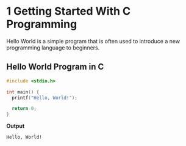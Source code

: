 # 1 Getting Started With C Programming

Hello World is a simple program that is often used to introduce a new programming language to beginners.

## Hello World Program in C

```c
#include <stdio.h>

int main() {
  printf("Hello, World!");

  return 0;
}
```

**Output**

```
Hello, World!
```
